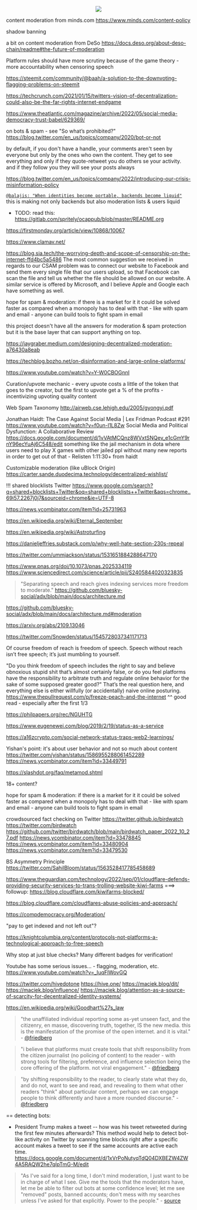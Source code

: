 <div style="text-align: center;">
    <img src="https://png.pngitem.com/pimgs/s/207-2073499_translate-platform-from-english-to-spanish-work-in.png">
</div>


content moderation from minds.com
https://www.minds.com/content-policy

shadow banning

a bit on content moderation from DeSo
https://docs.deso.org/about-deso-chain/readme#the-future-of-moderation

Platform rules should have more scrutiny because of the game theory - more accountability when censoring speech

https://steemit.com/community/@baah/a-solution-to-the-downvoting-flagging-problems-on-steemit

https://techcrunch.com/2021/01/15/twitters-vision-of-decentralization-could-also-be-the-far-rights-internet-endgame

https://www.theatlantic.com/magazine/archive/2022/05/social-media-democracy-trust-babel/629369/

on bots & spam - see "So what’s prohibited?"
https://blog.twitter.com/en_us/topics/company/2020/bot-or-not


by default, if you don't have a handle, your comments aren't seen by everyone but only by the ones who own the content. They get to see everything and only if they quote-retweet you do others se your activity. and if they follow you they will see your posts always


https://blog.twitter.com/en_us/topics/company/2022/introducing-our-crisis-misinformation-policy


[`@balajis: "When identities become portable, backends become liquid"`](https://twitter.com/coconidodev/status/1504850437727571974)
this is making not only backends but also moderation lists & users liquid


- TODO: read this:
    https://gitlab.com/spritely/ocappub/blob/master/README.org

https://firstmonday.org/article/view/10868/10067

https://www.clamav.net/


https://blog.sia.tech/the-worrying-depth-and-scope-of-censorship-on-the-internet-ffd4bc5a5486
The most common suggestion we received in regards to our CSAM problem was to connect our website to Facebook and send them every single file that our users upload, so that Facebook can scan the file and tell us whether the file should be allowed on our website. A similar service is offered by Microsoft, and I believe Apple and Google each have something as well.


hope for spam & moderation: if there is a market for it it could be solved faster as compared when a monopoly has to deal with that - like with spam and email - anyone can build tools to fight spam in email


this project doesn't have all the answers for moderation & spam protection but it is the base layer that can support anything on top.

https://jaygraber.medium.com/designing-decentralized-moderation-a76430a8eab

https://techblog.bozho.net/on-disinformation-and-large-online-platforms/

https://www.youtube.com/watch?v=Y-W0CBOGnnI


Curation/upvote mechanic - every upvote costs a little of the token that goes to the creator, but the first to upvote get a % of the profits - incentivizing upvoting quality content


Web Spam Taxonomy
http://airweb.cse.lehigh.edu/2005/gyongyi.pdf

Jonathan Haidt: The Case Against Social Media | Lex Fridman Podcast #291
https://www.youtube.com/watch?v=f0un-l1L8Zw
Social Media and Political Dysfunction: A Collaborative Review
https://docs.google.com/document/d/1vVAtMCQnz8WVxtSNQev_e1cGmY9rnY96ecYuAj6C548/edit
something like the jail mechanism in dota where users need to play X games with other jailed ppl without many new reports in order to get out of that - Relisten 1:11:30+ from haidt


Customizable moderation (like uBlock Origin)
https://carter.sande.duodecima.technology/decentralized-wishlist/

!!! shared blocklists Twitter
https://www.google.com/search?q=shared+blocklists+Twitter&oq=shared+blocklists++Twitter&aqs=chrome..69i57.2267j0j7&sourceid=chrome&ie=UTF-8


https://news.ycombinator.com/item?id=25731963

https://en.wikipedia.org/wiki/Eternal_September

https://en.wikipedia.org/wiki/Astroturfing


https://danieljeffries.substack.com/p/why-well-hate-section-230s-repeal


https://twitter.com/ummjackson/status/1531651884288647170

https://www.pnas.org/doi/10.1073/pnas.2025334119
https://www.sciencedirect.com/science/article/pii/S2405844020323835


> "Separating speech and reach gives indexing services more freedom to moderate."
https://github.com/bluesky-social/adx/blob/main/docs/architecture.md


https://github.com/bluesky-social/adx/blob/main/docs/architecture.md#moderation


https://arxiv.org/abs/2109.13046

https://twitter.com/Snowden/status/1545728037341171713






Of course freedom of reach is freedom of speech. Speech without reach isn’t free speech; it’s just mumbling to yourself.

"Do you think freedom of speech includes the right to say and believe obnoxious stupid shit that’s almost certainly false, or do you feel platforms have the responsibility to arbitrate truth and regulate online behavior for the sake of some supposed greater good?"
That’s the real question here, and everything else is either willfully (or accidentally) naive online posturing.
https://www.thepullrequest.com/p/freeze-peach-and-the-internet
^^ good read - especially after the first 1/3



https://philpapers.org/rec/NGUHTG

https://www.eugenewei.com/blog/2019/2/19/status-as-a-service

https://a16zcrypto.com/social-network-status-traps-web2-learnings/



Yishan's point: it's about user behavior and not so much about content
https://twitter.com/yishan/status/1586955288061452289
https://news.ycombinator.com/item?id=33449791


https://slashdot.org/faq/metamod.shtml


18+ content?


hope for spam & moderation: if there is a market for it it could be solved faster as compared when a monopoly has to deal with that - like with spam and email - anyone can build tools to fight spam in email


crowdsourced fact checking on Twitter
https://twitter.github.io/birdwatch
https://twitter.com/birdwatch
https://github.com/twitter/birdwatch/blob/main/birdwatch_paper_2022_10_27.pdf
https://news.ycombinator.com/item?id=33478845
https://news.ycombinator.com/item?id=33480904
https://news.ycombinator.com/item?id=33479530



BS Asymmetry Principle
https://twitter.com/SahilBloom/status/1563528417785458689

https://www.theguardian.com/technology/2022/sep/01/cloudflare-defends-providing-security-services-to-trans-trolling-website-kiwi-farms
===> followup:
https://blog.cloudflare.com/kiwifarms-blocked/

https://blog.cloudflare.com/cloudflares-abuse-policies-and-approach/

https://compdemocracy.org/Moderation/

"pay to get indexed and not left out"?

https://knightcolumbia.org/content/protocols-not-platforms-a-technological-approach-to-free-speech

Why stop at just blue checks? Many different badges for verification!


Youtube has some serious issues... - flagging, moderation, etc.
https://www.youtube.com/watch?v=_IuqFlWovGQ

https://twitter.com/hivedotone
https://hive.one/
https://maciek.blog/dit/
https://maciek.blog/influence/
https://maciek.blog/attention-as-a-source-of-scarcity-for-decentralized-identity-systems/


https://en.wikipedia.org/wiki/Goodhart%27s_law


> "the unaffiliated individual reporting some as-yet unseen fact, and the citizenry, en masse, discovering truth, together, IS the new media. this is the manifestation of the promise of the open internet. and it is vital." - [@friedberg](https://twitter.com/friedberg/status/1587118917213777920)

> "i believe that platforms must create tools that shift responsibility from the citizen journalist (no policing of content) to the reader - with strong tools for filtering, preference, and influence selection being the core offering of the platform. not viral engagement." - [@friedberg](https://twitter.com/friedberg/status/1587118926340554752)

> "by shifting responsibility to the reader, to clearly state what they do, and do not, want to see and read, and revealing to them what other readers "think" about particular content, perhaps we can engage people to think differently and have a more rounded discourse." - [@friedberg](https://twitter.com/friedberg/status/1587118928123158528)




== detecting bots:
- President Trump makes a tweet -- how was his tweet retweeted during the first few minutes afterwards? This method would help to detect bot-like activity on Twitter by scanning time blocks right after a specific account makes a tweet to see if the same accounts are active each time.
    https://docs.google.com/document/d/1xVrPoNutyqTdQ04DXBEZW4ZW4A5RAQW2he7qIpTmG-M/edit



> "As I've said for a long time, I don't mind moderation, I just want to be in charge of what I see. Give me the tools that the moderators have, let me be able to filter out bots at some confidence level; let me see "removed" posts, banned accounts; don't mess with my searches unless I've asked for that explicitly. Power to the people." - [source](https://news.ycombinator.com/item?id=33447848)
